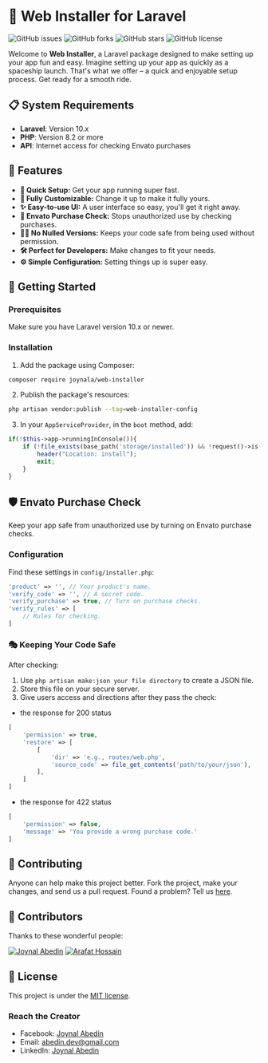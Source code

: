 # 🚀 Web Installer for Laravel

![GitHub issues](https://img.shields.io/github/issues/joynal-a/web-installer?style=flat-square)
![GitHub forks](https://img.shields.io/github/forks/joynal-a/web-installer?style=flat-square)
![GitHub stars](https://img.shields.io/github/stars/joynal-a/web-installer?style=flat-square)
![GitHub license](https://img.shields.io/github/license/joynal-a/web-installer?style=flat-square)

Welcome to **Web Installer**, a Laravel package designed to make setting up your app fun and easy. Imagine setting up your app as quickly as a spaceship launch. That's what we offer – a quick and enjoyable setup process. Get ready for a smooth ride.

## 📋 System Requirements

- **Laravel**: Version 10.x
- **PHP**: Version 8.2 or more
- **API**: Internet access for checking Envato purchases

## 🌈 Features

- **🚀 Quick Setup:** Get your app running super fast.
- **🎨 Fully Customizable:** Change it up to make it fully yours.
- **✨ Easy-to-use UI:** A user interface so easy, you'll get it right away.
- **🔐 Envato Purchase Check:** Stops unauthorized use by checking purchases.
- **🕵️‍♂️ No Nulled Versions:** Keeps your code safe from being used without permission.
- **🛠️ Perfect for Developers:** Make changes to fit your needs.
- **⚙️ Simple Configuration:** Setting things up is super easy.

## 🚀 Getting Started

### Prerequisites

Make sure you have Laravel version 10.x or newer.

### Installation

1. Add the package using Composer:

```bash
composer require joynala/web-installer
```

2. Publish the package's resources:

```bash
php artisan vendor:publish --tag=web-installer-config
```

3. In your `AppServiceProvider`, in the `boot` method, add:

```php
if(!$this->app->runningInConsole()){
    if (!file_exists(base_path('storage/installed')) && !request()->is('install') && !request()->is('install/*')) {
        header("Location: install");
        exit;
    }
}
```

## 🛡️ Envato Purchase Check

Keep your app safe from unauthorized use by turning on Envato purchase checks.

### Configuration

Find these settings in `config/installer.php`:

```php
'product' => '', // Your product's name.
'verify_code' => '', // A secret code.
'verify_purchase' => true, // Turn on purchase checks.
'verify_rules' => [
    // Rules for checking.
]
```

### 🎭 Keeping Your Code Safe

After checking:

1. Use `php artisan make:json your file directory` to create a JSON file.
2. Store this file on your secure server.
3. Give users access and directions after they pass the check:

- the response for 200 status
```php
[
    'permission' => true,
    'restore' => [
        [
            'dir' => 'e.g., routes/web.php',
            'source_code' => file_get_contents('path/to/your/json'),
        ],
    ]
]
```

- the response for 422 status
```php
[
    'permission' => false,
    'message' => 'You provide a wrong purchase code.'
]
```

## 🌟 Contributing

Anyone can help make this project better. Fork the project, make your changes, and send us a pull request. Found a problem? Tell us [here](https://github.com/joynal-a/web-installer/issues).

## 👥 Contributors

Thanks to these wonderful people:

[![Joynal Abedin](https://github.com/joynal-a.png?size=50)](https://github.com/joynal-a)
[![Arafat Hossain](https://github.com/arafat-web.png?size=50)](https://github.com/arafat-web)

## 📜 License

This project is under the [MIT license](http://opensource.org/licenses/MIT).

### Reach the Creator

- Facebook: [Joynal Abedin](https://www.facebook.com/JoynalAbedin.88/)
- Email: [abedin.dev@gmail.com](mailto:abedin.dev@gmail.com)
- LinkedIn: [Joynal Abedin](https://www.linkedin.com/in/joynal-abedin-57470016a/)
